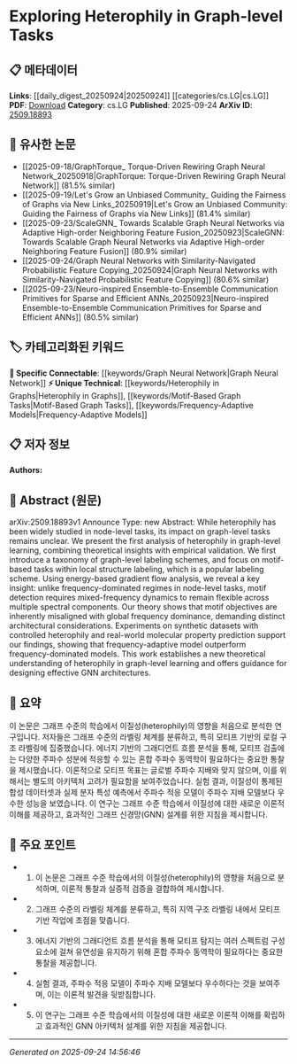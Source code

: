 <!-- KEYWORD_LINKING_METADATA:
{
  "processed_timestamp": "2025-09-24T14:56:46.599300",
  "vocabulary_version": "1.0",
  "selected_keywords": [
    "Graph Neural Network",
    "Heterophily in Graphs",
    "Motif-Based Graph Tasks",
    "Frequency-Adaptive Models"
  ],
  "rejected_keywords": [],
  "similarity_scores": {
    "Graph Neural Network": 0.88,
    "Heterophily in Graphs": 0.79,
    "Motif-Based Graph Tasks": 0.77,
    "Frequency-Adaptive Models": 0.75
  },
  "extraction_method": "AI_prompt_based",
  "budget_applied": true,
  "candidates_json": {
    "candidates": [
      {
        "surface": "Graph Neural Network",
        "canonical": "Graph Neural Network",
        "aliases": [
          "GNN"
        ],
        "category": "specific_connectable",
        "rationale": "Graph Neural Networks are central to the study of graph-level tasks, facilitating connections with existing research on neural architectures.",
        "novelty_score": 0.45,
        "connectivity_score": 0.92,
        "specificity_score": 0.85,
        "link_intent_score": 0.88
      },
      {
        "surface": "heterophily",
        "canonical": "Heterophily in Graphs",
        "aliases": [
          "graph heterophily"
        ],
        "category": "unique_technical",
        "rationale": "Heterophily is a unique concept in graph theory that impacts graph-level learning, offering a novel perspective distinct from homophily.",
        "novelty_score": 0.78,
        "connectivity_score": 0.65,
        "specificity_score": 0.82,
        "link_intent_score": 0.79
      },
      {
        "surface": "motif-based tasks",
        "canonical": "Motif-Based Graph Tasks",
        "aliases": [
          "graph motifs"
        ],
        "category": "unique_technical",
        "rationale": "Motif-based tasks are specific to graph-level learning, providing a unique angle for analyzing local structures within graphs.",
        "novelty_score": 0.71,
        "connectivity_score": 0.68,
        "specificity_score": 0.8,
        "link_intent_score": 0.77
      },
      {
        "surface": "frequency-adaptive model",
        "canonical": "Frequency-Adaptive Models",
        "aliases": [
          "adaptive frequency models"
        ],
        "category": "unique_technical",
        "rationale": "Frequency-adaptive models represent a novel approach to handling spectral components in graph-level tasks, enhancing model flexibility.",
        "novelty_score": 0.74,
        "connectivity_score": 0.7,
        "specificity_score": 0.78,
        "link_intent_score": 0.75
      }
    ],
    "ban_list_suggestions": [
      "energy-based gradient flow",
      "synthetic datasets"
    ]
  },
  "decisions": [
    {
      "candidate_surface": "Graph Neural Network",
      "resolved_canonical": "Graph Neural Network",
      "decision": "linked",
      "scores": {
        "novelty": 0.45,
        "connectivity": 0.92,
        "specificity": 0.85,
        "link_intent": 0.88
      }
    },
    {
      "candidate_surface": "heterophily",
      "resolved_canonical": "Heterophily in Graphs",
      "decision": "linked",
      "scores": {
        "novelty": 0.78,
        "connectivity": 0.65,
        "specificity": 0.82,
        "link_intent": 0.79
      }
    },
    {
      "candidate_surface": "motif-based tasks",
      "resolved_canonical": "Motif-Based Graph Tasks",
      "decision": "linked",
      "scores": {
        "novelty": 0.71,
        "connectivity": 0.68,
        "specificity": 0.8,
        "link_intent": 0.77
      }
    },
    {
      "candidate_surface": "frequency-adaptive model",
      "resolved_canonical": "Frequency-Adaptive Models",
      "decision": "linked",
      "scores": {
        "novelty": 0.74,
        "connectivity": 0.7,
        "specificity": 0.78,
        "link_intent": 0.75
      }
    }
  ]
}
-->

# Exploring Heterophily in Graph-level Tasks

## 📋 메타데이터

**Links**: [[daily_digest_20250924|20250924]] [[categories/cs.LG|cs.LG]]
**PDF**: [Download](https://arxiv.org/pdf/2509.18893.pdf)
**Category**: cs.LG
**Published**: 2025-09-24
**ArXiv ID**: [2509.18893](https://arxiv.org/abs/2509.18893)

## 🔗 유사한 논문
- [[2025-09-18/GraphTorque_ Torque-Driven Rewiring Graph Neural Network_20250918|GraphTorque: Torque-Driven Rewiring Graph Neural Network]] (81.5% similar)
- [[2025-09-19/Let's Grow an Unbiased Community_ Guiding the Fairness of Graphs via New Links_20250919|Let's Grow an Unbiased Community: Guiding the Fairness of Graphs via New Links]] (81.4% similar)
- [[2025-09-23/ScaleGNN_ Towards Scalable Graph Neural Networks via Adaptive High-order Neighboring Feature Fusion_20250923|ScaleGNN: Towards Scalable Graph Neural Networks via Adaptive High-order Neighboring Feature Fusion]] (80.9% similar)
- [[2025-09-24/Graph Neural Networks with Similarity-Navigated Probabilistic Feature Copying_20250924|Graph Neural Networks with Similarity-Navigated Probabilistic Feature Copying]] (80.6% similar)
- [[2025-09-23/Neuro-inspired Ensemble-to-Ensemble Communication Primitives for Sparse and Efficient ANNs_20250923|Neuro-inspired Ensemble-to-Ensemble Communication Primitives for Sparse and Efficient ANNs]] (80.5% similar)

## 🏷️ 카테고리화된 키워드
**🔗 Specific Connectable**: [[keywords/Graph Neural Network|Graph Neural Network]]
**⚡ Unique Technical**: [[keywords/Heterophily in Graphs|Heterophily in Graphs]], [[keywords/Motif-Based Graph Tasks|Motif-Based Graph Tasks]], [[keywords/Frequency-Adaptive Models|Frequency-Adaptive Models]]

## 📋 저자 정보

**Authors:** 

## 📄 Abstract (원문)

arXiv:2509.18893v1 Announce Type: new 
Abstract: While heterophily has been widely studied in node-level tasks, its impact on graph-level tasks remains unclear. We present the first analysis of heterophily in graph-level learning, combining theoretical insights with empirical validation. We first introduce a taxonomy of graph-level labeling schemes, and focus on motif-based tasks within local structure labeling, which is a popular labeling scheme. Using energy-based gradient flow analysis, we reveal a key insight: unlike frequency-dominated regimes in node-level tasks, motif detection requires mixed-frequency dynamics to remain flexible across multiple spectral components. Our theory shows that motif objectives are inherently misaligned with global frequency dominance, demanding distinct architectural considerations. Experiments on synthetic datasets with controlled heterophily and real-world molecular property prediction support our findings, showing that frequency-adaptive model outperform frequency-dominated models. This work establishes a new theoretical understanding of heterophily in graph-level learning and offers guidance for designing effective GNN architectures.

## 📝 요약

이 논문은 그래프 수준의 학습에서 이질성(heterophily)의 영향을 처음으로 분석한 연구입니다. 저자들은 그래프 수준의 라벨링 체계를 분류하고, 특히 모티프 기반의 로컬 구조 라벨링에 집중했습니다. 에너지 기반의 그래디언트 흐름 분석을 통해, 모티프 검출에는 다양한 주파수 성분에 적응할 수 있는 혼합 주파수 동역학이 필요하다는 중요한 통찰을 제시했습니다. 이론적으로 모티프 목표는 글로벌 주파수 지배와 맞지 않으며, 이를 위해서는 별도의 아키텍처 고려가 필요함을 보여주었습니다. 실험 결과, 이질성이 통제된 합성 데이터셋과 실제 분자 특성 예측에서 주파수 적응 모델이 주파수 지배 모델보다 우수한 성능을 보였습니다. 이 연구는 그래프 수준 학습에서 이질성에 대한 새로운 이론적 이해를 제공하고, 효과적인 그래프 신경망(GNN) 설계를 위한 지침을 제시합니다.

## 🎯 주요 포인트

- 1. 이 논문은 그래프 수준 학습에서의 이질성(heterophily)의 영향을 처음으로 분석하며, 이론적 통찰과 실증적 검증을 결합하여 제시합니다.
- 2. 그래프 수준의 라벨링 체계를 분류하고, 특히 지역 구조 라벨링 내에서 모티프 기반 작업에 초점을 맞춥니다.
- 3. 에너지 기반의 그래디언트 흐름 분석을 통해 모티프 탐지는 여러 스펙트럼 구성 요소에 걸쳐 유연성을 유지하기 위해 혼합 주파수 동역학이 필요하다는 중요한 통찰을 제공합니다.
- 4. 실험 결과, 주파수 적응 모델이 주파수 지배 모델보다 우수하다는 것을 보여주며, 이는 이론적 발견을 뒷받침합니다.
- 5. 이 연구는 그래프 수준 학습에서의 이질성에 대한 새로운 이론적 이해를 확립하고 효과적인 GNN 아키텍처 설계를 위한 지침을 제공합니다.


---

*Generated on 2025-09-24 14:56:46*
